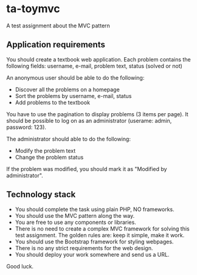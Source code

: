 # ta-toymvc
A test assignment about the MVC pattern

Application requirements
-----------------------

You should create a textbook web application. Each problem contains the 
following fields: username, e-mail, problem text, status (solved or not)

An anonymous user should be able to do the following:
- Discover all the problems on a homepage
- Sort the problems by username, e-mail, status
- Add problems to the textbook

You have to use the pagination to display problems (3 items per page).
It should be possible to log on as an administrator (userame: admin, 
password: 123).

The administrator should able to do the following:
- Modify the problem text
- Change the problem status

If the problem was modified, you should mark it as "Modified by 
administrator".

Technology stack
----------------

- You should complete the task using  plain PHP, NO frameworks.
- You should use the MVC pattern along the way.
- You are free to use any components or libraries.
- There is no need to create a complex MVC framework for solving this test 
assignment. The golden rules are: keep it simple, make it work.
- You should use the Bootstrap framework for styling webpages.
- There is no any strict requirements for the web design.
- You should deploy your work somewhere and send us a URL.

Good luck.

